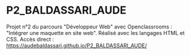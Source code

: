 # P2_BALDASSARI_AUDE
Projet n°2 du parcours "Développeur Web" avec Openclassrooms : "Intégrer une maquette en site web".
Réalisé avec les langages HTML et CSS.
Accès direct : https://audebaldassari.github.io/P2_BALDASSARI_AUDE/
